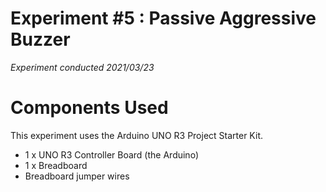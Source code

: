 # Experiment #5 : Passive Aggressive Buzzer
*Experiment conducted 2021/03/23*

# Components Used
This experiment uses the Arduino UNO R3 Project Starter Kit.
* 1 x UNO R3 Controller Board (the Arduino)
* 1 x Breadboard
* Breadboard jumper wires
